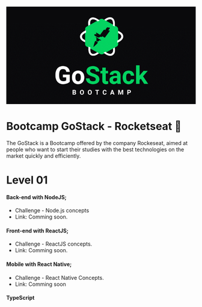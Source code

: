 ![Bootcamp GoStack](https://github.com/dwyvid1/bootcamp-gostack/blob/main/assets/bootcamp-gostack.png)

# Bootcamp GoStack - Rocketseat :rocket:

The GoStack is a Bootcamp offered by the company Rockeseat, aimed at people who want to start their studies with the best technologies on the market quickly and efficiently.

# Level 01
#### Back-end with NodeJS;
* Challenge - Node.js concepts
* Link: Comming soon.
#### Front-end with ReactJS;
* Challenge - ReactJS concepts.
* Link: Comming soon.
#### Mobile with React Native;
* Challenge - React Native Concepts.
* Link: Comming soon
#### TypeScript
